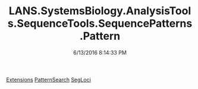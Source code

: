 ﻿---
title: LANS.SystemsBiology.AnalysisTools.SequenceTools.SequencePatterns.Pattern
date: 6/13/2016 8:14:33 PM
---

[Extensions](T-LANS.SystemsBiology.AnalysisTools.SequenceTools.SequencePatterns.Pattern.Extensions.html)
[PatternSearch](T-LANS.SystemsBiology.AnalysisTools.SequenceTools.SequencePatterns.Pattern.PatternSearch.html)
[SegLoci](T-LANS.SystemsBiology.AnalysisTools.SequenceTools.SequencePatterns.Pattern.SegLoci.html)
